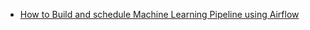 * [How to Build and schedule Machine Learning Pipeline using Airflow](https://www.youtube.com/watch?v=Hlvy4fPW6nE)

  
